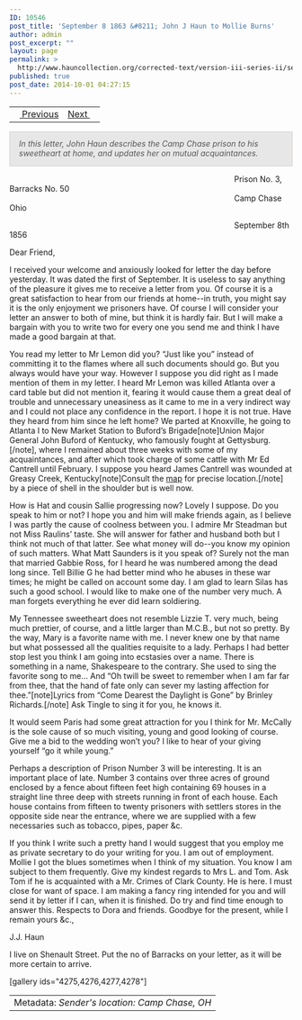 ```yaml
---
ID: 10546
post_title: 'September 8 1863 &#8211; John J Haun to Mollie Burns'
author: admin
post_excerpt: ""
layout: page
permalink: >
  http://www.hauncollection.org/corrected-text/version-iii-series-ii/september-8-1863-john-j-haun-to-mollie-burns/
published: true
post_date: 2014-10-01 04:27:15
---
```

<table style="width: 100%;">
<tbody>
<tr>
<td style="text-align: left;"><a title="August 26 1863" href="http://www.hauncollection.org/version-3/version-iii-series-ii/august-26-1863-john-j-haun-to-mollie-burns%E2%80%A8/"><img src="https://lh3.googleusercontent.com/-EFJpxxNiPNw/VqgtWBCZrMI/AAAAAAAAAFU/WfY4lPFWWkg/s800-Ic42/Soeb-Plain-Arrows-8-10px.png" alt="" width="10" height="10" /> Previous</a></td>
<td style="text-align: right;"><a title="October 5 1863" href="http://www.hauncollection.org/version-3/version-iii-series-ii/october-5-1863-mollie-burns-to-john-j-haun/">Next <img src="https://lh3.googleusercontent.com/-67k0cYlpXHw/VqgtWKz1MXI/AAAAAAAAAFU/k9PW_Piyurk/s800-Ic42/Soeb-Plain-Arrows-5-10px.png" alt="" width="10" height="10" /></a></td>
</tr>
</tbody>
</table>
<p style="padding: 12px 16px 14px 16px; color: #555555; background-color: #e8e7e7; border: #d2d0cf 1px solid;"><em>In this letter, John Haun describes the Camp Chase prison to his sweetheart at home, and updates her on mutual acquaintances.</em></p>
<span style="margin-left: 400px;">Prison No. 3, Barracks No. 50
<span style="margin-left: 400px;">Camp Chase Ohio</span></span>

<span style="margin-left: 400px;">September 8th 1856</span>

Dear Friend,

I received your welcome and anxiously looked for letter the day before yesterday. It was dated the first of September. It is useless to say anything of the pleasure it gives me to receive a letter from you. Of course it is a great satisfaction to hear from our friends at home--in truth, you might say it is the only enjoyment we prisoners have. Of course I will consider your letter an answer to both of mine, but think it is hardly fair. But I will make a bargain with you to write two for every one you send me and think I have made a good bargain at that.

You read my letter to Mr Lemon did you? “Just like you” instead of committing it to the flames where all such documents should go. But you always would have your way. However I suppose you did right as I made mention of them in my letter. I heard Mr Lemon was killed Atlanta over a card table but did not mention it, fearing it would cause them a great deal of trouble and unnecessary uneasiness as it came to me in a very indirect way and I could not place any confidence in the report. I hope it is not true. Have they heard from him since he left home? We parted at Knoxville, he going to Atlanta I to New Market Station to Buford’s Brigade[note]Union Major General John Buford of Kentucky, who famously fought at Gettysburg.[/note], where I remained about three weeks with some of my acquaintances, and after which took charge of some cattle with Mr Ed Cantrell until February. I suppose you heard James Cantrell was wounded at Greasy Creek, Kentucky[note]Consult the <a title="Map" href="http://www.hauncollection.org/version-3/map/">map</a> for precise location.[/note] by a piece of shell in the shoulder but is well now.

How is Hat and cousin Sallie progressing now? Lovely I suppose. Do you speak to him or not? I hope you and him will make friends again, as I believe I was partly the cause of coolness between you. I admire Mr Steadman but not Miss Raulins’ taste. She will answer for father and husband both but I think not much of that latter. See what money will do--you know my opinion of such matters. What Matt Saunders is it you speak of? Surely not the man that married Gabbie Ross, for I heard he was numbered among the dead long since. Tell Billie G he had better mind who he abuses in these war times; he might be called on account some day. I am glad to learn Silas has such a good school. I would like to make one of the number very much. A man forgets everything he ever did learn soldiering.

My Tennessee sweetheart does not resemble Lizzie T. very much, being much prettier, of course, and a little larger than M.C.B., but not so pretty. By the way, Mary is a favorite name with me. I never knew one by that name but what possessed all the qualities requisite to a lady. Perhaps I had better stop lest you think I am going into ecstasies over a name. There is something in a name, Shakespeare to the contrary. She used to sing the favorite song to me... And “Oh twill be sweet to remember when I am far far from thee, that the hand of fate only can sever my lasting affection for thee.”[note]Lyrics from “Come Dearest the Daylight is Gone” by Brinley Richards.[/note] Ask Tingle to sing it for you, he knows it.

It would seem Paris had some great attraction for you I think for Mr. McCally is the sole cause of so much visiting, young and good looking of course. Give me a bid to the wedding won’t you? I like to hear of your giving yourself “go it while young.”

Perhaps a description of Prison Number 3 will be interesting. It is an important place of late. Number 3 contains over three acres of ground enclosed by a fence about fifteen feet high containing 69 houses in a straight line three deep with streets running in front of each house. Each house contains from fifteen to twenty prisoners with settlers stores in the opposite side near the entrance, where we are supplied with a few necessaries such as tobacco, pipes, paper &amp;c.

If you think I write such a pretty hand I would suggest that you employ me as private secretary to do your writing for you. I am out of employment. Mollie I got the blues sometimes when I think of my situation. You know I am subject to them frequently.
Give my kindest regards to Mrs L. and Tom. Ask Tom if he is acquainted with a Mr. Crimes of Clark County. He is here. I must close for want of space. I am making a fancy ring intended for you and will send it by letter if I can, when it is finished. Do try and find time enough to answer this. Respects to Dora and friends. Goodbye for the present, while I remain yours &amp;c.,

J.J. Haun

I live on Shenault Street. Put the no of Barracks on your letter, as it will be more certain to arrive.

[gallery ids="4275,4276,4277,4278"]
<table style="width: 100%;">
<tbody>
<tr>
<td>Metadata: <em>Sender's location: Camp Chase, OH</em></td>
</tr>
</tbody>
</table>